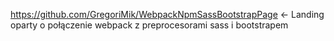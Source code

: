 https://github.com/GregoriMik/WebpackNpmSassBootstrapPage <- Landing oparty o połączenie webpack z preprocesorami sass i bootstrapem
